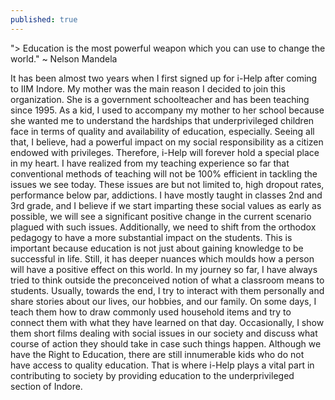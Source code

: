 ```yaml
---
published: true
---
```

"> Education is the most powerful weapon which you can use to change the world."
~ Nelson Mandela

It has been almost two years when I first signed up for i-Help after coming to IIM Indore. My mother was the main reason I decided to join this organization. She is a government schoolteacher and has been teaching since 1995. As a kid, I used to accompany my mother to her school because she wanted me to understand the hardships that underprivileged children face in terms of quality and availability of education, especially. Seeing all that, I believe, had a powerful impact on my social responsibility as a citizen endowed with privileges. Therefore, i-Help will forever hold a special place in my heart.
I have realized from my teaching experience so far that conventional methods of teaching will not be 100% efficient in tackling the issues we see today. These issues are but not limited to, high dropout rates, performance below par, addictions. I have mostly taught in classes 2nd and 3rd grade, and I believe if we start imparting these social values as early as possible, we will see a significant positive change in the current scenario plagued with such issues. Additionally, we need to shift from the orthodox pedagogy to have a more substantial impact on the students. This is important because education is not just about gaining knowledge to be successful in life. Still, it has deeper nuances which moulds how a person will have a positive effect on this world. 
In my journey so far, I have always tried to think outside the preconceived notion of what a classroom means to students. Usually, towards the end, I try to interact with them personally and share stories about our lives, our hobbies, and our family. On some days, I teach them how to draw commonly used household items and try to connect them with what they have learned on that day. Occasionally, I show them short films dealing with social issues in our society and discuss what course of action they should take in case such things happen. Although we have the Right to Education, there are still innumerable kids who do not have access to quality education. That is where i-Help plays a vital part in contributing to society by providing education to the underprivileged section of Indore.
